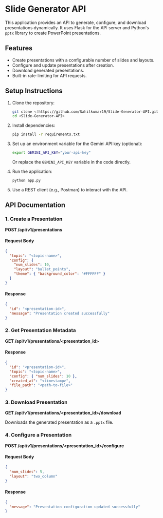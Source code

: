 # Slide Generator API

This application provides an API to generate, configure, and download presentations dynamically. It uses Flask for the API server and Python's `pptx` library to create PowerPoint presentations.

## Features

- Create presentations with a configurable number of slides and layouts.
- Configure and update presentations after creation.
- Download generated presentations.
- Built-in rate-limiting for API requests.

## Setup Instructions

1. Clone the repository:

   ```bash
   git clone <(https://github.com/Sahilkumar19/Slide-Generator-API.git)>
   cd <Slide-Generator-API>
   ```

2. Install dependencies:

   ```bash
   pip install -r requirements.txt
   ```

3. Set up an environment variable for the Gemini API key (optional):

   ```bash
   export GEMINI_API_KEY="your-api-key"
   ```

   Or replace the `GEMINI_API_KEY` variable in the code directly.

4. Run the application:

   ```bash
   python app.py
   ```

5. Use a REST client (e.g., Postman) to interact with the API.

## API Documentation

### 1. Create a Presentation

**POST /api/v1/presentations**

#### Request Body

```json
{
  "topic": "<topic-name>",
  "config": {
    "num_slides": 10,
    "layout": "bullet_points",
    "theme": { "background_color": "#FFFFFF" }
  }
}
```

#### Response

```json
{
  "id": "<presentation-id>",
  "message": "Presentation created successfully"
}
```

### 2. Get Presentation Metadata

**GET /api/v1/presentations/<presentation_id>**

#### Response

```json
{
  "id": "<presentation-id>",
  "topic": "<topic-name>",
  "config": { "num_slides": 10 },
  "created_at": "<timestamp>",
  "file_path": "<path-to-file>"
}
```

### 3. Download Presentation

**GET /api/v1/presentations/<presentation_id>/download**

Downloads the generated presentation as a `.pptx` file.

### 4. Configure a Presentation

**POST /api/v1/presentations/<presentation_id>/configure**

#### Request Body

```json
{
  "num_slides": 5,
  "layout": "two_column"
}
```

#### Response

```json
{
  "message": "Presentation configuration updated successfully"
}
```
